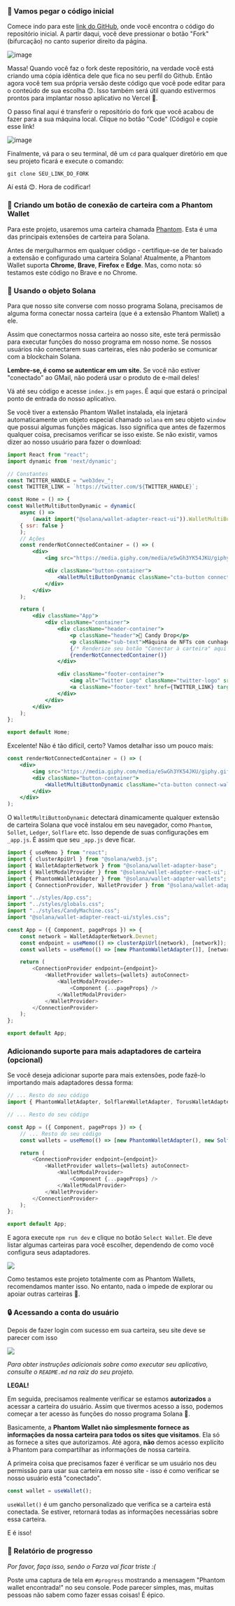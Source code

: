 ### 🤖 Vamos pegar o código inicial

Comece indo para este [link do GitHub](https://github.com/buildspace/nft-drop-starter-project), onde você encontra o código do repositório inicial. A partir daqui, você deve pressionar o botão "Fork" (bifurcação) no canto superior direito da página.

![image](https://i.imgur.com/p2FTyAM.png)

Massa! Quando você faz o fork deste repositório, na verdade você está criando uma cópia idêntica dele que fica no seu perfil do Github. Então agora você tem sua própria versão deste código que você pode editar para o conteúdo de sua escolha 😊. Isso também será útil quando estivermos prontos para implantar nosso aplicativo no Vercel 🤘.

O passo final aqui é transferir o repositório do fork que você acabou de fazer para a sua máquina local. Clique no botão "Code" (Código) e copie esse link!

![image](https://i.imgur.com/4QtA8wO.png)

Finalmente, vá para o seu terminal, dê um `cd` para qualquer diretório em que seu projeto ficará e execute o comando:


```plaintext
git clone SEU_LINK_DO_FORK
```

Aí está 😊. Hora de codificar!

### 🔌 Criando um botão de conexão de carteira com a Phantom Wallet

Para este projeto, usaremos uma carteira chamada [Phantom](https://phantom.app/). Esta é uma das principais extensões de carteira para Solana.

Antes de mergulharmos em qualquer código - certifique-se de ter baixado a extensão e configurado uma carteira Solana! Atualmente, a Phantom Wallet suporta **Chrome**, **Brave**, **Firefox** e **Edge**. Mas, como nota: só testamos este código no Brave e no Chrome.

### 👻 Usando o objeto Solana

Para que nosso site converse com nosso programa Solana, precisamos de alguma forma conectar nossa carteira (que é a extensão Phantom Wallet) a ele.

Assim que conectarmos nossa carteira ao nosso site, este terá permissão para executar funções do nosso programa em nosso nome. Se nossos usuários não conectarem suas carteiras, eles não poderão se comunicar com a blockchain Solana.

**Lembre-se, é como se autenticar em um site.** Se você não estiver "conectado" ao GMail, não poderá usar o produto de e-mail deles!

Vá até seu código e acesse `index.js` em `pages`. É aqui que estará o principal ponto de entrada do nosso aplicativo.

Se você tiver a extensão Phantom Wallet instalada, ela injetará automaticamente um objeto especial chamado `solana` em seu objeto `window` que possui algumas funções mágicas. Isso significa que antes de fazermos qualquer coisa, precisamos verificar se isso existe. Se não existir, vamos dizer ao nosso usuário para fazer o download:

```jsx
import React from "react";
import dynamic from 'next/dynamic';

// Constantes
const TWITTER_HANDLE = "web3dev_";
const TWITTER_LINK = `https://twitter.com/${TWITTER_HANDLE}`;

const Home = () => {
const WalletMultiButtonDynamic = dynamic(
    async () =>
        (await import("@solana/wallet-adapter-react-ui")).WalletMultiButton,
    { ssr: false }
    );
    // Ações
    const renderNotConnectedContainer = () => (
        <div>
            <img src="https://media.giphy.com/media/eSwGh3YK54JKU/giphy.gif" alt="emoji"/>

            <div className="button-container">
                <WalletMultiButtonDynamic className="cta-button connect-wallet-button" />
            </div>
        </div>
    );

    return (
        <div className="App">
            <div className="container">
                <div className="header-container">
                    <p className="header">🍭 Candy Drop</p>
                    <p className="sub-text">Máquina de NFTs com cunhagem justa</p>
                    {/* Renderize seu botão "Conectar à carteira" aqui */}
                    {renderNotConnectedContainer()}
                </div>

                <div className="footer-container">
                    <img alt="Twitter Logo" className="twitter-logo" src="twitter-logo.svg" />
                    <a className="footer-text" href={TWITTER_LINK} target="_blank" rel="noreferrer">{`built on @${TWITTER_HANDLE}`}</a>
                </div>
            </div>
        </div>
    );
};

export default Home;
```

Excelente! Não é tão difícil, certo? Vamos detalhar isso um pouco mais:

```jsx
const renderNotConnectedContainer = () => (
    <div>
        <img src="https://media.giphy.com/media/eSwGh3YK54JKU/giphy.gif" alt="emoji" />
        <div className="button-container">
            <WalletMultiButtonDynamic className="cta-button connect-wallet-button" />
        </div>
    </div>
);
```

O `WalletMultiButtonDynamic` detectará dinamicamente qualquer extensão de carteira Solana que você instalou em seu navegador, como `Phantom`, `Sollet`, `Ledger`, `Solflare` etc. Isso depende de suas configurações em `_app.js`. É assim que seu `_app.js` deve ficar.

```javascript
import { useMemo } from "react";
import { clusterApiUrl } from "@solana/web3.js";
import { WalletAdapterNetwork } from "@solana/wallet-adapter-base";
import { WalletModalProvider } from "@solana/wallet-adapter-react-ui";
import { PhantomWalletAdapter } from "@solana/wallet-adapter-wallets";
import { ConnectionProvider, WalletProvider } from "@solana/wallet-adapter-react";

import "../styles/App.css";
import "../styles/globals.css";
import "../styles/CandyMachine.css";
import "@solana/wallet-adapter-react-ui/styles.css";

const App = ({ Component, pageProps }) => {
    const network = WalletAdapterNetwork.Devnet;
    const endpoint = useMemo(() => clusterApiUrl(network), [network]);
    const wallets = useMemo(() => [new PhantomWalletAdapter()], [network]);

    return (
        <ConnectionProvider endpoint={endpoint}>
            <WalletProvider wallets={wallets} autoConnect>
                <WalletModalProvider>
                    <Component {...pageProps} />
                </WalletModalProvider>
            </WalletProvider>
        </ConnectionProvider>
    );
};

export default App;
```

### Adicionando suporte para mais adaptadores de carteira (opcional)

Se você deseja adicionar suporte para mais extensões, pode fazê-lo importando mais adaptadores dessa forma:

```javascript
// ... Resto do seu código
import { PhantomWalletAdapter, SolflareWalletAdapter, TorusWalletAdapter } from "@solana/wallet-adapter-wallets";

// ... Resto do seu código

const App = ({ Component, pageProps }) => {
    // ... Resto do seu código
    const wallets = useMemo(() => [new PhantomWalletAdapter(), new SolflareWalletAdapter(), new TorusWalletAdapter()], [network]);

    return (
        <ConnectionProvider endpoint={endpoint}>
            <WalletProvider wallets={wallets} autoConnect>
                <WalletModalProvider>
                    <Component {...pageProps} />
                </WalletModalProvider>
            </WalletProvider>
        </ConnectionProvider>
    );
};

export default App;
```
E agora execute `npm run dev` e clique no botão `Select Wallet`. Ele deve listar algumas carteiras para você escolher, dependendo de como você configura seus adaptadores.

<img src="https://i.imgur.com/0BZZTsD.png" />

Como testamos este projeto totalmente com as Phantom Wallets, recomendamos manter isso. No entanto, nada o impede de explorar ou apoiar outras carteiras 👀.

### 🔒 Acessando a conta do usuário

Depois de fazer login com sucesso em sua carteira, seu site deve se parecer com isso

<img src="https://i.imgur.com/Rsg01DA.png" />

_Para obter instruções adicionais sobre como executar seu aplicativo, consulte o `README.md` na raiz do seu projeto._

**LEGAL!**

Em seguida, precisamos realmente verificar se estamos **autorizados** a acessar a carteira do usuário. Assim que tivermos acesso a isso, podemos começar a ter acesso às funções do nosso programa Solana 🤘.

Basicamente, a **Phantom Wallet não simplesmente fornece as informações da nossa carteira para todos os sites que visitamos**. Ela só as fornece a sites que autorizamos. Até agora, **não** demos acesso explícito à Phantom para compartilhar as informações de nossa carteira.

A primeira coisa que precisamos fazer é verificar se um usuário nos deu permissão para usar sua carteira em nosso site - isso é como verificar se nosso usuário está "conectado". 

```jsx
const wallet = useWallet();
```
`useWallet()` é um gancho personalizado que verifica se a carteira está conectada. Se estiver, retornará todas as informações necessárias sobre essa carteira.

E é isso!

### 🚨 Relatório de progresso

_Por favor, faça isso, senão o Farza vai ficar triste :(_

Poste uma captura de tela em `#progress` mostrando a mensagem "Phantom wallet encontrada!" no seu console. Pode parecer simples, mas, muitas pessoas não sabem como fazer essas coisas! É épico.
